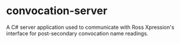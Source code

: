 # convocation-server
A C# server application used to communicate with Ross Xpression's interface for post-secondary convocation name readings.
